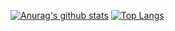   [![Anurag's github stats](https://github-readme-stats.vercel.app/api?username=krwd1117)](https://github.com/anuraghazra/github-readme-stats)
[![Top Langs](https://github-readme-stats.vercel.app/api/top-langs/?username=krwd1117)](https://github.com/anuraghazra/github-readme-stats)
